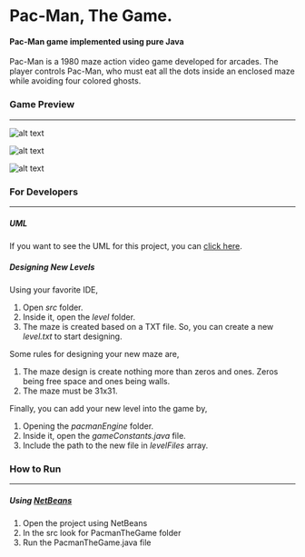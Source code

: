 # Pac-Man, The Game.

#### Pac-Man game implemented using pure Java

 Pac-Man is a 1980 maze action video game developed for arcades. The player controls Pac-Man, who must eat all the dots inside an enclosed maze while avoiding four colored ghosts. 

### Game Preview
---

![alt text](https://github.com/ryanviana/PacMan/blob/main/readmeImages/play.gif)

![alt text](https://github.com/ryanviana/PacMan/blob/main/readmeImages/ghost_hunter.gif)

![alt text](https://github.com/ryanviana/PacMan/blob/main/readmeImages/dying.gif)


### For Developers
---

##### UML

If you want to see the UML for this project, you can [click here](https://drive.google.com/file/d/12amLPpujbobzB3TeRqtT6uSdC7SSKhe_/view?usp=share_link).

##### Designing New Levels

Using your favorite IDE,
 
 1. Open _src_ folder.
 2. Inside it, open the _level_ folder.
 3. The maze is created based on a TXT file. So, you can create a new _level.txt_ to start designing.

Some rules for designing your new maze are,

1. The maze design is create nothing more than zeros and ones. Zeros being free space and ones being walls.
2. The maze must be 31x31.

Finally, you can add your new level into the game by,

1. Opening the _pacmanEngine_ folder.
2. Inside it, open the _gameConstants.java_ file.
3. Include the path to the new file in _levelFiles_ array.

### How to Run
---

##### Using [NetBeans](https://netbeans.apache.org/download/index.html)
1. Open the project using NetBeans
2. In the src look for PacmanTheGame folder
3. Run the PacmanTheGame.java file
